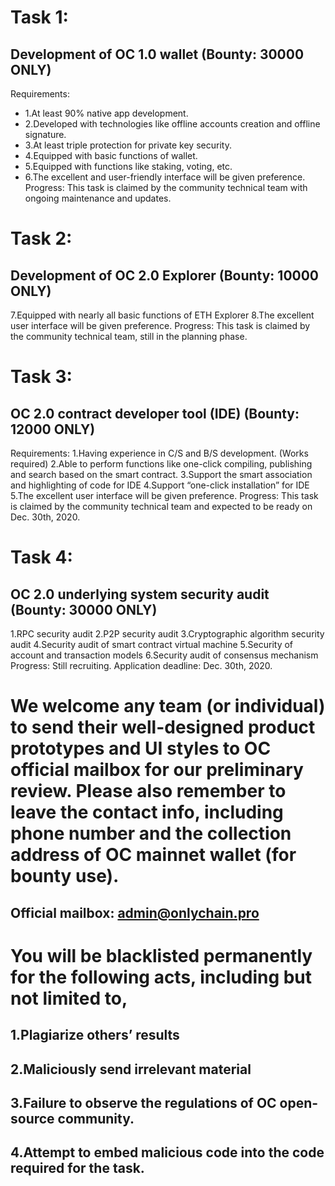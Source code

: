# Task 1:
## Development of OC 1.0 wallet (Bounty: 30000 ONLY)
Requirements:
* 1.At least 90% native app development.
* 2.Developed with technologies like offline accounts creation and offline signature.
* 3.At least triple protection for private key security.
* 4.Equipped with basic functions of wallet.
* 5.Equipped with functions like staking, voting, etc.
* 6.The excellent and user-friendly interface will be given preference. 
Progress:
This task is claimed by the community technical team with ongoing maintenance and updates.


# Task 2:
## Development of OC 2.0 Explorer (Bounty: 10000 ONLY)
7.Equipped with nearly all basic functions of ETH Explorer 
8.The excellent user interface will be given preference.
Progress:
This task is claimed by the community technical team, still in the planning phase.



# Task 3:
## OC 2.0 contract developer tool (IDE) (Bounty: 12000 ONLY)
Requirements:
1.Having experience in C/S and B/S development. (Works required)
2.Able to perform functions like one-click compiling, publishing and search based on the smart contract.
3.Support the smart association and highlighting of code for IDE
4.Support “one-click installation” for IDE
5.The excellent user interface will be given preference.
Progress:
This task is claimed by the community technical team and expected to be ready on Dec. 30th, 2020.


# Task 4:
## OC 2.0 underlying system security audit (Bounty: 30000 ONLY)
1.RPC security audit
2.P2P security audit
3.Cryptographic algorithm security audit
4.Security audit of smart contract virtual machine
5.Security of account and transaction models
6.Security audit of consensus mechanism
Progress:
Still recruiting. Application deadline: Dec. 30th, 2020.


# We welcome any team (or individual) to send their well-designed product prototypes and UI styles to OC official mailbox for our preliminary review. Please also remember to leave the contact info, including phone number and the collection address of OC mainnet wallet (for bounty use).

## Official mailbox: admin@onlychain.pro


# You will be blacklisted permanently for the following acts, including but not limited to,
## 1.Plagiarize others’ results
## 2.Maliciously send irrelevant material 
## 3.Failure to observe the regulations of OC open-source community.
## 4.Attempt to embed malicious code into the code required for the task.

